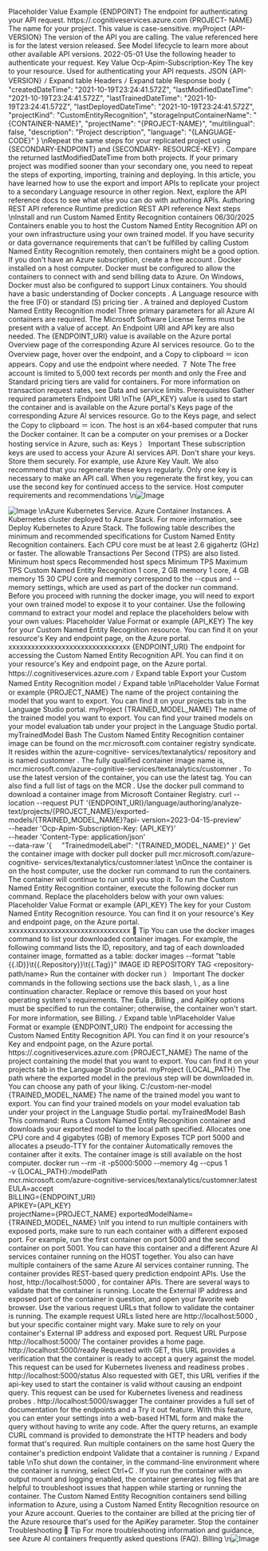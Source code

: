 Placeholder
Value
Example
{ENDPOINT}
The endpoint for authenticating your API
request.
https://<your-custom-
subdomain>.cognitiveservices.azure.com
{PROJECT-
NAME}
The name for your project. This value is
case-sensitive.
myProject
{API-
VERSION}
The version of the API you are calling. The
value referenced here is for the latest
version released. See Model lifecycle to
learn more about other available API
versions.
2022-05-01
Use the following header to authenticate your request.
Key
Value
Ocp-Apim-Subscription-Key
The key to your resource. Used for authenticating your API requests.
JSON
{API-VERSION}
ﾉ
Expand table
Headers
ﾉ
Expand table
Response body
    {
        "createdDateTime": "2021-10-19T23:24:41.572Z",
        "lastModifiedDateTime": "2021-10-19T23:24:41.572Z",
        "lastTrainedDateTime": "2021-10-19T23:24:41.572Z",
        "lastDeployedDateTime": "2021-10-19T23:24:41.572Z",
        "projectKind": "CustomEntityRecognition",
        "storageInputContainerName": "{CONTAINER-NAME}",
        "projectName": "{PROJECT-NAME}",
        "multilingual": false,
        "description": "Project description",
        "language": "{LANGUAGE-CODE}"
    }
\nRepeat the same steps for your replicated project using {SECONDARY-ENDPOINT}  and {SECONDARY-
RESOURCE-KEY} . Compare the returned lastModifiedDateTime  from both projects. If your
primary project was modified sooner than your secondary one, you need to repeat the steps of
exporting, importing, training and deploying.
In this article, you have learned how to use the export and import APIs to replicate your project
to a secondary Language resource in other region. Next, explore the API reference docs to see
what else you can do with authoring APIs.
Authoring REST API reference
Runtime prediction REST API reference
Next steps
\nInstall and run Custom Named Entity
Recognition containers
06/30/2025
Containers enable you to host the Custom Named Entity Recognition API on your own
infrastructure using your own trained model. If you have security or data governance
requirements that can't be fulfilled by calling Custom Named Entity Recognition remotely, then
containers might be a good option.
If you don't have an Azure subscription, create a free account
.
Docker
 installed on a host computer. Docker must be configured to allow the
containers to connect with and send billing data to Azure.
On Windows, Docker must also be configured to support Linux containers.
You should have a basic understanding of Docker concepts
.
A Language resource 
with the free (F0) or standard (S) pricing tier
.
A trained and deployed Custom Named Entity Recognition model
Three primary parameters for all Azure AI containers are required. The Microsoft Software
License Terms must be present with a value of accept. An Endpoint URI and API key are also
needed.
The {ENDPOINT_URI}  value is available on the Azure portal Overview page of the corresponding
Azure AI services resource. Go to the Overview page, hover over the endpoint, and a Copy to
clipboard ＝ icon appears. Copy and use the endpoint where needed.
７ Note
The free account is limited to 5,000 text records per month and only the Free and
Standard pricing tiers
 are valid for containers. For more information on
transaction request rates, see Data and service limits.
Prerequisites
Gather required parameters
Endpoint URI
\nThe {API_KEY}  value is used to start the container and is available on the Azure portal's Keys
page of the corresponding Azure AI services resource. Go to the Keys page, and select the
Copy to clipboard ＝ icon.
The host is an x64-based computer that runs the Docker container. It can be a computer on
your premises or a Docker hosting service in Azure, such as:
Keys
） Important
These subscription keys are used to access your Azure AI services API. Don't share your
keys. Store them securely. For example, use Azure Key Vault. We also recommend that you
regenerate these keys regularly. Only one key is necessary to make an API call. When you
regenerate the first key, you can use the second key for continued access to the service.
Host computer requirements and
recommendations
\n![Image](images/page734_image1.png)

![Image](images/page734_image2.png)
\nAzure Kubernetes Service.
Azure Container Instances.
A Kubernetes
 cluster deployed to Azure Stack. For more information, see Deploy
Kubernetes to Azure Stack.
The following table describes the minimum and recommended specifications for Custom
Named Entity Recognition containers. Each CPU core must be at least 2.6 gigahertz (GHz) or
faster. The allowable Transactions Per Second (TPS) are also listed.
Minimum host
specs
Recommended host
specs
Minimum
TPS
Maximum
TPS
Custom Named Entity
Recognition
1 core, 2 GB
memory
1 core, 4 GB memory
15
30
CPU core and memory correspond to the --cpus  and --memory  settings, which are used as part
of the docker run  command.
Before you proceed with running the docker image, you will need to export your own trained
model to expose it to your container. Use the following command to extract your model and
replace the placeholders below with your own values:
Placeholder
Value
Format or example
{API_KEY}
The key for your Custom
Named Entity Recognition
resource. You can find it on
your resource's Key and
endpoint page, on the Azure
portal.
xxxxxxxxxxxxxxxxxxxxxxxxxxxxxxxx
{ENDPOINT_URI}
The endpoint for accessing
the Custom Named Entity
Recognition API. You can find
it on your resource's Key and
endpoint page, on the Azure
portal.
https://<your-custom-
subdomain>.cognitiveservices.azure.com
ﾉ
Expand table
Export your Custom Named Entity Recognition
model
ﾉ
Expand table
\nPlaceholder
Value
Format or example
{PROJECT_NAME}
The name of the project
containing the model that you
want to export. You can find it
on your projects tab in the
Language Studio portal.
myProject
{TRAINED_MODEL_NAME}
The name of the trained
model you want to export.
You can find your trained
models on your model
evaluation tab under your
project in the Language
Studio portal.
myTrainedModel
Bash
The Custom Named Entity Recognition container image can be found on the
mcr.microsoft.com  container registry syndicate. It resides within the azure-cognitive-
services/textanalytics/  repository and is named customner . The fully qualified container
image name is, mcr.microsoft.com/azure-cognitive-services/textanalytics/customner .
To use the latest version of the container, you can use the latest  tag. You can also find a full
list of tags on the MCR
.
Use the docker pull
 command to download a container image from Microsoft Container
Registry.
curl --location --request PUT '{ENDPOINT_URI}/language/authoring/analyze-
text/projects/{PROJECT_NAME}/exported-models/{TRAINED_MODEL_NAME}?api-
version=2023-04-15-preview' \
--header 'Ocp-Apim-Subscription-Key: {API_KEY}' \
--header 'Content-Type: application/json' \
--data-raw '{
    "TrainedmodelLabel": "{TRAINED_MODEL_NAME}"
}'
Get the container image with docker pull
docker pull mcr.microsoft.com/azure-cognitive-
services/textanalytics/customner:latest
\nOnce the container is on the host computer, use the docker run
 command to run the
containers. The container will continue to run until you stop it.
To run the Custom Named Entity Recognition container, execute the following docker run
command. Replace the placeholders below with your own values:
Placeholder
Value
Format or example
{API_KEY}
The key for your Custom
Named Entity Recognition
resource. You can find it on
your resource's Key and
endpoint page, on the Azure
portal.
xxxxxxxxxxxxxxxxxxxxxxxxxxxxxxxx
 Tip
You can use the docker images
 command to list your downloaded container images.
For example, the following command lists the ID, repository, and tag of each downloaded
container image, formatted as a table:
docker images --format "table {{.ID}}\t{{.Repository}}\t{{.Tag}}"
IMAGE ID         REPOSITORY                TAG
<image-id>       <repository-path/name>    <tag-name>
Run the container with docker run
） Important
The docker commands in the following sections use the back slash, \ , as a line
continuation character. Replace or remove this based on your host operating
system's requirements.
The Eula , Billing , and ApiKey  options must be specified to run the container;
otherwise, the container won't start. For more information, see Billing.
ﾉ
Expand table
\nPlaceholder
Value
Format or example
{ENDPOINT_URI}
The endpoint for accessing
the Custom Named Entity
Recognition API. You can find
it on your resource's Key and
endpoint page, on the Azure
portal.
https://<your-custom-
subdomain>.cognitiveservices.azure.com
{PROJECT_NAME}
The name of the project
containing the model that you
want to export. You can find it
on your projects tab in the
Language Studio portal.
myProject
{LOCAL_PATH}
The path where the exported
model in the previous step
will be downloaded in. You
can choose any path of your
liking.
C:/custom-ner-model
{TRAINED_MODEL_NAME}
The name of the trained
model you want to export.
You can find your trained
models on your model
evaluation tab under your
project in the Language
Studio portal.
myTrainedModel
Bash
This command:
Runs a Custom Named Entity Recognition container and downloads your exported model
to the local path specified.
Allocates one CPU core and 4 gigabytes (GB) of memory
Exposes TCP port 5000 and allocates a pseudo-TTY for the container
Automatically removes the container after it exits. The container image is still available on
the host computer.
docker run --rm -it -p5000:5000  --memory 4g --cpus 1 \
-v {LOCAL_PATH}:/modelPath \
mcr.microsoft.com/azure-cognitive-services/textanalytics/customner:latest \
EULA=accept \
BILLING={ENDPOINT_URI} \
APIKEY={API_KEY} \
projectName={PROJECT_NAME}
exportedModelName={TRAINED_MODEL_NAME}
\nIf you intend to run multiple containers with exposed ports, make sure to run each container
with a different exposed port. For example, run the first container on port 5000 and the second
container on port 5001.
You can have this container and a different Azure AI services container running on the HOST
together. You also can have multiple containers of the same Azure AI services container
running.
The container provides REST-based query prediction endpoint APIs.
Use the host, http://localhost:5000 , for container APIs.
There are several ways to validate that the container is running. Locate the External IP address
and exposed port of the container in question, and open your favorite web browser. Use the
various request URLs that follow to validate the container is running. The example request URLs
listed here are http://localhost:5000 , but your specific container might vary. Make sure to rely
on your container's External IP address and exposed port.
Request URL
Purpose
http://localhost:5000/
The container provides a home page.
http://localhost:5000/ready
Requested with GET, this URL provides a verification that the container
is ready to accept a query against the model. This request can be used
for Kubernetes liveness and readiness probes
.
http://localhost:5000/status
Also requested with GET, this URL verifies if the api-key used to start
the container is valid without causing an endpoint query. This request
can be used for Kubernetes liveness and readiness probes
.
http://localhost:5000/swagger
The container provides a full set of documentation for the endpoints
and a Try it out feature. With this feature, you can enter your settings
into a web-based HTML form and make the query without having to
write any code. After the query returns, an example CURL command is
provided to demonstrate the HTTP headers and body format that's
required.
Run multiple containers on the same host
Query the container's prediction endpoint
Validate that a container is running
ﾉ
Expand table
\nTo shut down the container, in the command-line environment where the container is running,
select Ctrl+C .
If you run the container with an output mount and logging enabled, the container generates
log files that are helpful to troubleshoot issues that happen while starting or running the
container.
The Custom Named Entity Recognition containers send billing information to Azure, using a
Custom Named Entity Recognition resource on your Azure account.
Queries to the container are billed at the pricing tier of the Azure resource that's used for the
ApiKey  parameter.
Stop the container
Troubleshooting
 Tip
For more troubleshooting information and guidance, see Azure AI containers frequently
asked questions (FAQ).
Billing
\n![Image](images/page740_image1.png)